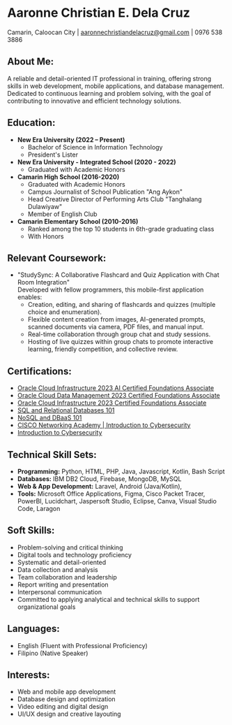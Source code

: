 # Aaronne Christian E. Dela Cruz  
Camarin, Caloocan City | aaronnechristiandelacruz@gmail.com | 0976 538 3886 

## About Me:
A reliable and detail-oriented IT professional in training, offering strong skills in web development, mobile applications, and database management. Dedicated to continuous learning and problem solving, with the goal of contributing to innovative and efficient technology solutions.  

## Education:
- **New Era University (2022 – Present)**  
  - Bachelor of Science in Information Technology
  - President's Lister
- **New Era University - Integrated School (2020 - 2022)**
  - Graduated with Academic Honors
- **Camarin High School (2016-2020)**
  - Graduated with Academic Honors
  - Campus Journalist of School Publication "Ang Aykon"
  - Head Creative Director of Performing Arts Club "Tanghalang Dulawiyaw" 
  - Member of English Club
- **Camarin Elementary School (2010-2016)**
  - Ranked among the top 10 students in 6th-grade graduating class
  - With Honors

## Relevant Coursework: 
  - "StudySync: A Collaborative Flashcard and Quiz Application with Chat Room Integration"<br>
    Developed with fellow programmers, this mobile-first application enables:  
    - Creation, editing, and sharing of flashcards and quizzes (multiple choice and enumeration).  
    - Flexible content creation from images, AI-generated prompts, scanned documents via camera, PDF files, and manual input.  
    - Real-time collaboration through group chat and study sessions.  
    - Hosting of live quizzes within group chats to promote interactive learning, friendly competition, and collective review.  

## Certifications:
- [Oracle Cloud Infrastructure 2023 AI Certified Foundations Associate](https://catalog-education.oracle.com/pls/certview/sharebadge?id=56FA494796A3971B4446BFD7E18E5263FD49746635143C07FBEB5B5DECC64BF1)
- [Oracle Cloud Data Management 2023 Certified Foundations Associate](https://catalog-education.oracle.com/pls/certview/sharebadge?id=499F17B4D26CDB39108D9663FF068F2044C5D4425CE17102BF49734B989D6049)
- [Oracle Cloud Infrastructure 2023 Certified Foundations Associate](https://catalog-education.oracle.com/pls/certview/sharebadge?id=378E9C954333079049341179DBA74249BF85A7D5AA36A5E6DE976BE61D4D00AB)
- [SQL and Relational Databases 101](https://courses.cognitiveclass.ai/certificates/390180f906824e98b47558fce7e910e7)
- [NoSQL and DBaaS 101](https://courses.cognitiveclass.ai/certificates/d2289b97bbb7403a8a875935bd92389e)
- [CISCO Networking Academy | Introduction to Cybersecurity](https://www.credly.com/badges/5adc3931-0cfa-45c1-8abc-5fbc3669bf01/public_url)
- [Introduction to Cybersecurity](https://www.credly.com/badges/5adc3931-0cfa-45c1-8abc-5fbc3669bf01/public_url)

## Technical Skill Sets:
- **Programming:** Python, HTML, PHP, Java, Javascript, Kotlin, Bash Script
- **Databases:** IBM DB2 Cloud, Firebase, MongoDB, MySQL
- **Web & App Development:** Laravel, Android (Java/Kotlin),
- **Tools:** Microsoft Office Applications, Figma, Cisco Packet Tracer, PowerBI, Lucidchart, Jaspersoft Studio, Eclipse, Canva, Visual Studio Code, Laragon

## Soft Skills: 
- Problem-solving and critical thinking
- Digital tools and technology proficiency
- Systematic and detail-oriented
- Data collection and analysis
- Team collaboration and leadership
- Report writing and presentation
- Interpersonal communication
- Committed to applying analytical and technical skills to support organizational goals

## Languages:
- English (Fluent with Professional Proficiency)
- Filipino (Native Speaker)

## Interests:
- Web and mobile app development
- Database design and optimization
- Video editing and digital design
- UI/UX design and creative layouting 

<!---
aaronnedelacruz/aaronnedelacruz is a ✨ special ✨ repository because its `README.md` (this file) appears on your GitHub profile.
You can click the Preview link to take a look at your changes.
--->
